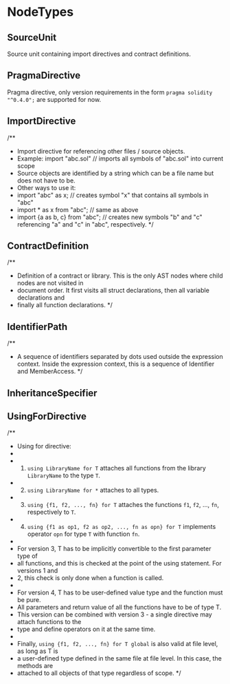# NodeTypes

## SourceUnit

Source unit containing import directives and contract definitions.

## PragmaDirective

Pragma directive, only version requirements in the form `pragma solidity "^0.4.0";` are supported for now.

## ImportDirective

/**
 * Import directive for referencing other files / source objects.
 * Example: import "abc.sol" // imports all symbols of "abc.sol" into current scope
 * Source objects are identified by a string which can be a file name but does not have to be.
 * Other ways to use it:
 * import "abc" as x; // creates symbol "x" that contains all symbols in "abc"
 * import * as x from "abc"; // same as above
 * import {a as b, c} from "abc"; // creates new symbols "b" and "c" referencing "a" and "c" in "abc", respectively.
 */

 ## ContractDefinition
 /**
 * Definition of a contract or library. This is the only AST nodes where child nodes are not visited in
 * document order. It first visits all struct declarations, then all variable declarations and
 * finally all function declarations.
 */

 ## IdentifierPath
 /**
 * A sequence of identifiers separated by dots used outside the expression context. Inside the expression context, this is a sequence of Identifier and MemberAccess.
 */

 ## InheritanceSpecifier

 ## UsingForDirective

 /**
 * Using for directive:
 *
 * 1. `using LibraryName for T` attaches all functions from the library `LibraryName` to the type `T`.
 * 2. `using LibraryName for *` attaches to all types.
 * 3. `using {f1, f2, ..., fn} for T` attaches the functions `f1`, `f2`, ..., `fn`, respectively to `T`.
 * 4. `using {f1 as op1, f2 as op2, ..., fn as opn} for T` implements operator `opn` for type `T` with function `fn`.
 *
 * For version 3, T has to be implicitly convertible to the first parameter type of
 * all functions, and this is checked at the point of the using statement. For versions 1 and
 * 2, this check is only done when a function is called.
 *
 * For version 4, T has to be user-defined value type and the function must be pure.
 * All parameters and return value of all the functions have to be of type T.
 * This version can be combined with version 3 - a single directive may attach functions to the
 * type and define operators on it at the same time.
 *
 * Finally, `using {f1, f2, ..., fn} for T global` is also valid at file level, as long as T is
 * a user-defined type defined in the same file at file level. In this case, the methods are
 * attached to all objects of that type regardless of scope.
 */